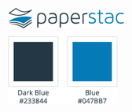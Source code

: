![Paperstac](https://raw.githubusercontent.com/paperstac/paperstac-branding/master/logos/paperstac-wide-blue.png)

![Paperstac](https://raw.githubusercontent.com/paperstac/paperstac-branding/master/swatches/swatches.png)

